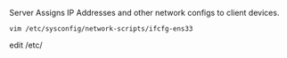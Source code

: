 Server Assigns IP Addresses and other network configs to client devices.


`vim /etc/sysconfig/network-scripts/ifcfg-ens33`

edit /etc/